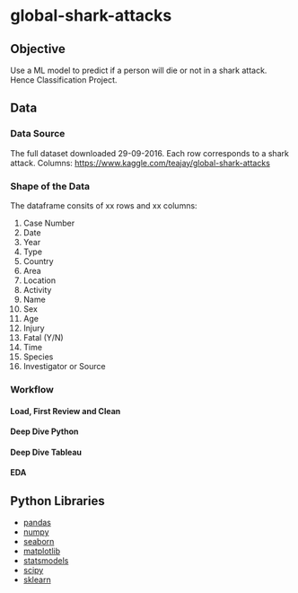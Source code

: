 # global-shark-attacks

## Objective

Use a ML model to predict if a person will die or not in a shark attack.
Hence Classification Project.

## Data

### Data Source

The full dataset downloaded 29-09-2016. Each row corresponds to a shark attack. Columns:
https://www.kaggle.com/teajay/global-shark-attacks


### Shape of the Data

The dataframe consits of xx rows and xx columns:
1. Case Number
2. Date
3. Year
4. Type
5. Country
6. Area
7. Location
8. Activity
9. Name
10. Sex
11. Age
12. Injury
13. Fatal (Y/N)
14. Time
15. Species
16. Investigator or Source

### Workflow

#### Load, First Review and Clean


#### Deep Dive Python


#### Deep Dive Tableau


#### EDA


## Python Libraries
- [pandas](https://pandas.pydata.org/)
- [numpy](https://numpy.org/)
- [seaborn](https://seaborn.pydata.org/)
- [matplotlib](https://matplotlib.org/)
- [statsmodels](https://www.statsmodels.org/stable/index.html)
- [scipy](https://www.scipy.org/)
- [sklearn](https://scikit-learn.org/stable/)
